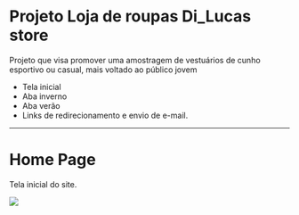 <h1>Projeto Loja de roupas Di_Lucas store</h1>
<p> Projeto que visa promover uma amostragem de vestuários de cunho esportivo ou casual, mais voltado ao público jovem</p>
<ul>
  <li>Tela inicial</li>
  <li>Aba inverno</li>
  <li>Aba verão</li>
  <li>Links de redirecionamento e envio de e-mail.</li>
</ul>

<hr>
<h1>Home Page</h1>
<p> Tela inicial do site.</p>
<img src="img/print/home.png">

